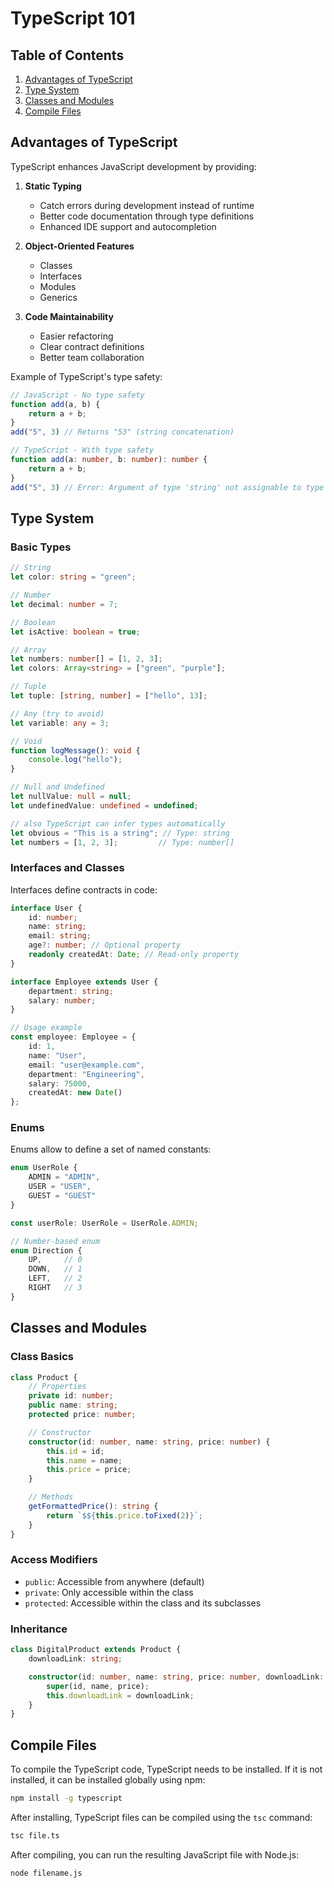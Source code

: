 # TypeScript 101

## Table of Contents
1. [Advantages of TypeScript](#advantages-of-typescript)
2. [Type System](#type-system)
3. [Classes and Modules](#classes-and-modules)
4. [Compile Files](#compile-files)

## Advantages of TypeScript

TypeScript enhances JavaScript development by providing:

1. **Static Typing**
   - Catch errors during development instead of runtime
   - Better code documentation through type definitions
   - Enhanced IDE support and autocompletion

2. **Object-Oriented Features**
   - Classes
   - Interfaces
   - Modules
   - Generics

3. **Code Maintainability**
   - Easier refactoring
   - Clear contract definitions
   - Better team collaboration

Example of TypeScript's type safety:

```typescript
// JavaScript - No type safety
function add(a, b) {
    return a + b;
}
add("5", 3) // Returns "53" (string concatenation)

// TypeScript - With type safety
function add(a: number, b: number): number {
    return a + b;
}
add("5", 3) // Error: Argument of type 'string' not assignable to type 'number'
```

## Type System

### Basic Types

```typescript
// String
let color: string = "green";

// Number
let decimal: number = 7;

// Boolean
let isActive: boolean = true;

// Array
let numbers: number[] = [1, 2, 3];
let colors: Array<string> = ["green", "purple"];

// Tuple
let tuple: [string, number] = ["hello", 13];

// Any (try to avoid)
let variable: any = 3;

// Void
function logMessage(): void {
    console.log("hello");
}

// Null and Undefined
let nullValue: null = null;
let undefinedValue: undefined = undefined;

// also TypeScript can infer types automatically
let obvious = "This is a string"; // Type: string
let numbers = [1, 2, 3];         // Type: number[]
```

### Interfaces and Classes

Interfaces define contracts in code:

```typescript
interface User {
    id: number;
    name: string;
    email: string;
    age?: number; // Optional property
    readonly createdAt: Date; // Read-only property
}

interface Employee extends User {
    department: string;
    salary: number;
}

// Usage example
const employee: Employee = {
    id: 1,
    name: "User",
    email: "user@example.com",
    department: "Engineering",
    salary: 75000,
    createdAt: new Date()
};
```

### Enums

Enums allow to define a set of named constants:

```typescript
enum UserRole {
    ADMIN = "ADMIN",
    USER = "USER",
    GUEST = "GUEST"
}

const userRole: UserRole = UserRole.ADMIN;

// Number-based enum
enum Direction {
    UP,     // 0
    DOWN,   // 1
    LEFT,   // 2
    RIGHT   // 3
}
```

## Classes and Modules

### Class Basics

```typescript
class Product {
    // Properties
    private id: number;
    public name: string;
    protected price: number;

    // Constructor
    constructor(id: number, name: string, price: number) {
        this.id = id;
        this.name = name;
        this.price = price;
    }

    // Methods
    getFormattedPrice(): string {
        return `$${this.price.toFixed(2)}`;
    }
}
```

### Access Modifiers

- `public`: Accessible from anywhere (default)
- `private`: Only accessible within the class
- `protected`: Accessible within the class and its subclasses

### Inheritance

```typescript
class DigitalProduct extends Product {
    downloadLink: string;

    constructor(id: number, name: string, price: number, downloadLink: string) {
        super(id, name, price);
        this.downloadLink = downloadLink;
    }
}
```

## Compile Files

To compile the TypeScript code, TypeScript needs to be installed. If it is not installed, it can be installed globally using npm:

```bash
npm install -g typescript
```

After installing, TypeScript files can be compiled using the `tsc` command:

```bash
tsc file.ts
```

After compiling, you can run the resulting JavaScript file with Node.js:

```bash
node filename.js
```